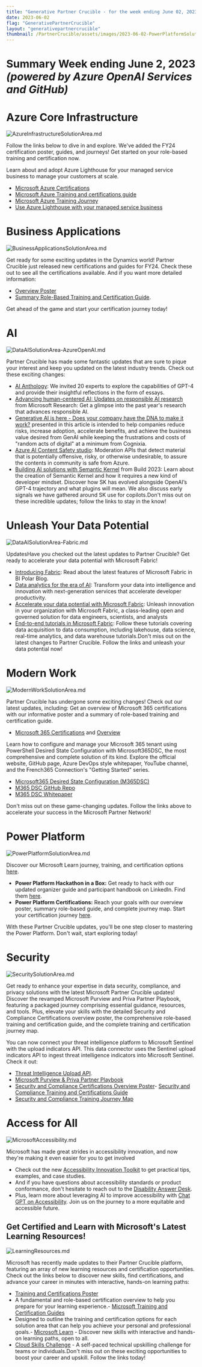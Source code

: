 ```yaml
---
title: "Generative Partner Crucible - for the week ending June 02, 2023"
date: 2023-06-02
flag: "GenerativePartnerCrucible"
layout: "generativepartnercrucible"
thumbnail: /PartnerCrucible/assets/images/2023-06-02-PowerPlatformSolutionArea.md-image.png
---
```


# Summary Week ending June 2, 2023 *(powered by Azure OpenAI Services and GitHub)*

# Azure Core Infrastructure 

![ AzureInfrastructureSolutionArea.md ]( /PartnerCrucible/assets/images/2023-06-02-AzureInfrastructureSolutionArea.md-image.png )

Follow the links below to dive in and explore. We've added the FY24 certification poster, guides, and journeys! Get started on your role-based training and certification now.

Learn about and adopt Azure Lighthouse for your managed service business to manage your customers at scale.

- [Microsoft Azure Certifications](https://aka.ms/AzureCerts_Poster) 
- [Microsoft Azure Training and certifications guide](http://aka.ms/AzureTrainCertDeck)
- [Microsoft Azure Training Journey](https://aka.ms/AzureTrainingJourney)
- [Use Azure Lighthouse with your managed service business](https://learn.microsoft.com/en-us/training/modules/intro-to-azure-lighthouse/)

#  Business Applications
![ BusinessApplicationsSolutionArea.md ]( BusinessApplicationsSolutionArea.md-image.png )

Get ready for some exciting updates in the Dynamics world! Partner Crucible just released new certifications and guides for FY24. Check these out to see all the certifications available. And if you want more detailed information: 
- [Overview Poster](https://aka.ms/BusAppsTrainCertPoster) 
- [Summary Role-Based Training and Certification Guide](https://aka.ms/D365TrainCertDeck). 

Get ahead of the game and start your certification journey today!


# AI

![ DataAISolutionArea-AzureOpenAI.md ]( /PartnerCrucible/assets/images/2023-06-02-DataAISolutionArea-AzureOpenAI.md-image.png )

Partner Crucible has made some fantastic updates that are sure to pique your interest and keep you updated on the latest industry trends. Check out these exciting changes:
- [AI Anthology](https://unlocked.microsoft.com/ai-anthology/a): We invited 20 experts to explore the capabilities of GPT-4 and provide their insightful reflections in the form of essays. 
-  [Advancing human-centered AI: Updates on responsible AI research](https://www.microsoft.com/en-us/research/blog/advancing-human-centered-ai-updates-on-responsible-ai-research/) from Microsoft Research: Get a glimpse into the past year's research that advances responsible AI.
-  [Generative AI is here - Does your company have the DNA to make it work?](https://online.flippingbook.com/view/524344474/) presented in this article is intended to help companies reduce risks, increase adoption, accelerate benefits, and achieve the business value desired from GenAI while keeping the frustrations and costs of "random acts of digital" at a minimum from Cognixia.
-  [Azure AI Content Safety studio](https://aka.ms/contentsafetystudio): Moderation APIs that detect material that is potentially offensive, risky, or otherwise undesirable, to assure the contents in community is safe from Azure.
-  [Building AI solutions with Semantic Kernel](https://build.microsoft.com/en-US/sessions/31e11443-70d3-4020-8c8c-0a654bccd233?source=sessions) from Build 2023: Learn about the creation of Semantic Kernel and how it requires a new kind of developer mindset. Discover how SK has evolved alongside OpenAI’s GPT-4 trajectory and what plugins will mean. We also discuss early signals we have gathered around SK use for copilots.Don't miss out on these incredible updates; follow the links to stay in the know!


# Unleash Your Data Potential 

![ DataAISolutionArea-Fabric.md ]( /PartnerCrucible/assets/images/2023-06-02-DataAISolutionArea-Fabric.md-image.png )

UpdatesHave you checked out the latest updates to Partner Crucible? Get ready to accelerate your data potential with Microsoft Fabric! 

- [Introducing Fabric](https://lnkd.in/duxVTQtq): Read about the latest features of Microsoft Fabric in BI Polar Blog.
- [Data analytics for the era of AI](https://build.microsoft.com/en-US/sessions/852ccf38-b07d-4ddc-a9fe-2e57bdaeb613?source=sessions): Transform your data into intelligence and innovation with next-generation services that accelerate developer productivity.
-  [Accelerate your data potential with Microsoft Fabric](https://build.microsoft.com/en-US/sessions/423f41d4-815f-4744-bac0-53d121321cfb?source=sessions): Unleash innovation in your organization with Microsoft Fabric, a class-leading open and governed solution for data engineers, scientists, and analysts
-   [End-to-end tutorials in Microsoft Fabric](https://learn.microsoft.com/en-us/fabric/get-started/end-to-end-tutorials): Follow these tutorials covering data acquisition to data consumption, including lakehouse, data science, real-time analytics, and data warehouse tutorials.Don't miss out on the latest changes to Partner Crucible. Follow the links and unleash your data potential now!
 
# Modern Work

![ ModernWorkSolutionArea.md ]( /PartnerCrucible/assets/images/2023-06-02-ModernWorkSolutionArea.md-image.png )

Partner Crucible has undergone some exciting changes! Check out our latest updates, including:
Get an overview of Microsoft 365 certifications with our informative poster and a summary of role-based training and certification guide. 

- [Microsoft 365 Certifications](https://aka.ms/M365Certs_Poster) and [Overview](https://aka.ms/M365TrainCertDeck)

Learn how to configure and manage your Microsoft 365 tenant using PowerShell Desired State Configuration with Microsoft365DSC, the most comprehensive and complete solution of its kind. Explore the official website, GitHub page, Azure DevOps style whitepaper, YouTube channel, and the French365 Connection's "Getting Started" series. 


- [Microsoft365 Desired State Configuration (M365DSC)](https://microsoft365dsc.com/)
- [M365 DSC GitHub Repo](https://github.com/Microsoft/Microsoft365DSC)
- [M365 DSC Whitepaper](https://office365dsc.azurewebsites.net/Pages/Resources/Whitepapers/Managing%2520Microsoft%2520365%2520with%2520Microsoft365Dsc%2520and%2520Azure%2520DevOps.pdf)

Don't miss out on these game-changing updates. Follow the links above to accelerate your success in the Microsoft Partner Network!

# Power Platform

![ PowerPlatformSolutionArea.md ]( /PartnerCrucible/assets/images/2023-06-02-PowerPlatformSolutionArea.md-image.png )

 Discover our Microsoft Learn journey, training, and certification options [here](https://github.com/lagimik/PartnerCrucible/blob/main/PowerPlatformSolutionArea.md#power-platform-skilling).
 - **Power Platform Hackathon in a Box:** Get ready to hack with our updated organizer guide and participant handbook on LinkedIn. Find them [here](https://www.linkedin.com/smart-links/AQFtpgiucM3hQA/59e480f0-7625-4e8b-bf1e-73d003a4b5b0).
 - **Power Platform Certifications:** Reach your goals with our overview poster, summary role-based guide, and complete journey map. Start your certification journey [here](https://github.com/lagimik/PartnerCrucible/blob/main/PowerPlatformSolutionArea.md#power-platform-certifications).
 
With these Partner Crucible updates, you'll be one step closer to mastering the Power Platform. Don't wait, start exploring today!

# Security

![ SecuritySolutionArea.md ]( /PartnerCrucible/assets/images/2023-06-02-SecuritySolutionArea.md-image.png )

Get ready to enhance your expertise in data security, compliance, and privacy solutions with the latest Microsoft Partner Crucible updates! Discover the revamped Microsoft Purview and Priva Partner Playbook, featuring a packaged journey comprising essential guidance, resources, and tools. Plus, elevate your skills with the detailed Security and Compliance Certifications overview poster, the comprehensive role-based training and certification guide, and the complete training and certification journey map.

You can now connect your threat intelligence platform to Microsoft Sentinel with the upload indicators API. This data connector uses the Sentinel upload indicators API to ingest threat intelligence indicators into Microsoft Sentinel. Check it out:

- [Threat Intelligence Upload API](https://learn.microsoft.com/en-us/azure/sentinel/connect-threat-intelligence-upload-api).
- [Microsoft Purview & Priva Partner Playbook](https://cloudpartners.transform.microsoft.com/download?assetname=assets%252FMicrosoft-Purview-and-Priva-Partner-Playbook.pdf&download=1)
- [Security and Compliance Certifications Overview Poster](https://aka.ms/SCICerts_Poster)- [Security and Compliance Training and Certifications Guide](https://aka.ms/SecurityTrainCertDeck)
- [Security and Compliance Training Journey Map](https://aka.ms/SecurityTrainingJourney)

# Access for All
![ MicrosoftAccessibility.md ]( /PartnerCrucible/assets/images/2023-06-02-MicrosoftAccessibility.md-image.png )

Microsoft has made great strides in accessibility innovation, and now they're making it even easier for you to get involved
- Check out the new [Accessibility Innovation Toolkit](https://query.prod.cms.rt.microsoft.com/cms/api/am/binary/RWYD6w) to get practical tips, examples, and case studies. 
- And if you have questions about accessibility standards or product conformance, don't hesitate to reach out to the [Disability Answer Desk](https://support.microsoft.com/en-us/accessibility/enterprise-answer-desk). 
- Plus, learn more about leveraging AI to improve accessibility with [Chat GPT on Accessibility](https://dev.to/devsatasurion/how-chatgpt-can-help-your-code-be-accessible-2kfk). Join us on the journey to a more equitable and accessible future.

## Get Certified and Learn with Microsoft's Latest Learning Resources!

![ LearningResources.md ]( /PartnerCrucible/assets/images/2023-06-02-LearningResources.md-image.png )

Microsoft has recently made updates to their Partner Crucible platform, featuring an array of new learning resources and certification opportunities. Check out the links below to discover new skills, find certifications, and advance your career in minutes with interactive, hands-on learning paths:
- [Training and Certifications Poster](https://aka.ms/TrainCertPoster) 
- A fundamental and role-based certification overview to help you prepare for your learning experience.- [Microsoft Training and Certification Guides](https://aka.ms/traincertdeck) 
- Designed to outline the training and certification options for each solution area that can help you achieve your personal and professional goals.- [Microsoft Learn](https://learn.microsoft.com) - Discover new skills with interactive and hands-on learning paths, open to all. 
- [Cloud Skills Challenge](https://www.microsoft.com/en-ca/sites/cloud-skills-challenge/) - A self-paced technical upskilling challenge for teams or individuals.Don't miss out on these exciting opportunities to boost your career and upskill. Follow the links today!
